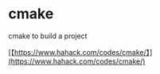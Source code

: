 cmake
================
cmake to build a project

[【https://www.hahack.com/codes/cmake/】](https://www.hahack.com/codes/cmake/)